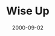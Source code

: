 ---
layout: message
category: message
series: "Making Life Work"
title: "Wise Up "
date: 2000-09-02
message_id: 365
---